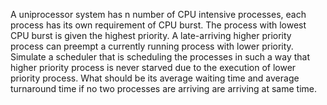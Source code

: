 A uniprocessor system has n number of CPU intensive processes, each process has its
own requirement of CPU burst. The process with lowest CPU burst is given the highest priority.
A late-arriving higher priority process can preempt a currently running process with lower
priority. Simulate a scheduler that is scheduling the processes in such a way that higher priority
process is never starved due to the execution of lower priority process. What should be its
average waiting time and average turnaround time if no two processes are arriving are arriving at
same time.
